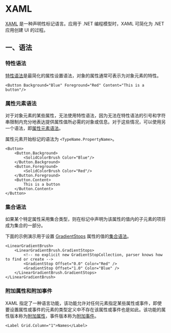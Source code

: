 # XAML

[XAML](https://learn.microsoft.com/zh-cn/dotnet/desktop/xaml-services/) 是一种声明性标记语言。应用于 .NET 编程模型时，XAML 可简化为 .NET 应用创建 UI 的过程。

## 一、语法

### 特性语法

[特性语法](https://learn.microsoft.com/zh-cn/dotnet/desktop/wpf/advanced/xaml-syntax-in-detail#attribute-syntax-properties)是最简化的属性设置语法，对象的属性通常可表示为对象元素的特性。

```xaml
<Button Background="Blue" Foreground="Red" Content="This is a button"/>
```

### 属性元素语法

对于对象元素的某些属性，无法使用特性语法，因为无法在特性语法的引号和字符串限制内充分地表达提供属性值所必需的对象或信息。对于这些情况，可以使用另一个语法，即[属性元素语法](https://learn.microsoft.com/zh-cn/dotnet/desktop/wpf/xaml/?view=netdesktop-8.0#property-element-syntax)。

属性元素开始标记的语法为 `<TypeName.PropertyName>`。

```xaml
<Button>
    <Button.Background>
        <SolidColorBrush Color="Blue"/>
    </Button.Background>
    <Button.Foreground>
        <SolidColorBrush Color="Red"/>
    </Button.Foreground>
    <Button.Content>
        This is a button
    </Button.Content>
</Button>
```

### 集合语法

如果某个特定属性采用集合类型，则在标记中声明为该属性的值内的子元素的项将成为集合的一部分。

下面的示例演示用于设置 [GradientStops](https://learn.microsoft.com/zh-cn/dotnet/api/system.windows.media.gradientbrush.gradientstops?view=windowsdesktop-8.0) 属性的值的[集合语法](https://learn.microsoft.com/zh-cn/dotnet/desktop/wpf/xaml/#collection-syntax)。

```xaml
<LinearGradientBrush>
    <LinearGradientBrush.GradientStops>
        <!-- no explicit new GradientStopCollection, parser knows how to find or create -->
        <GradientStop Offset="0.0" Color="Red" />
        <GradientStop Offset="1.0" Color="Blue" />
    </LinearGradientBrush.GradientStops>
</LinearGradientBrush>
```

### 附加属性和附加事件

XAML 指定了一种语言功能，该功能允许对任何元素指定某些属性或事件，即使要设置属性或事件的元素的类型定义中不存在该属性或事件也是如此。该功能的属性版本称为[附加属性](https://learn.microsoft.com/zh-cn/dotnet/desktop/wpf/xaml/#attached-properties-and-attached-events)，事件版本称为[附加事件](https://learn.microsoft.com/zh-cn/dotnet/desktop/wpf/xaml/#attached-properties-and-attached-events)。

```xaml
<Label Grid.Column="1">Names</Label>
```

